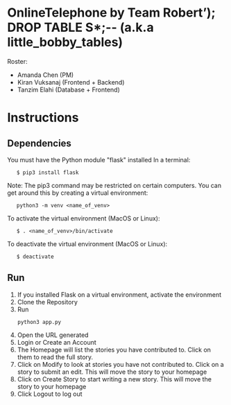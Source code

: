 # OnlineTelephone by Team Robert’); DROP TABLE S\*;-- (a.k.a little_bobby_tables)

Roster:
* Amanda Chen (PM)
* Kiran Vuksanaj (Frontend + Backend)
* Tanzim Elahi (Database + Frontend)

#  Instructions
## Dependencies
You must have the Python module "flask" installed
In a terminal:
```
   $ pip3 install flask
```

Note:
The pip3 command may be restricted on certain computers. 
You can get around this by creating a virtual environment:
```
   python3 -m venv <name_of_venv>
```
To activate the virtual environment (MacOS or Linux):
```
   $ . <name_of_venv>/bin/activate
```

To deactivate the virtual environment (MacOS or Linux):
```
   $ deactivate
```

## Run
1. If you installed Flask on a virtual environment, activate the environment
2. Clone the Repository
3. Run
   ```
   python3 app.py
   ```
4. Open the URL generated
5. Login or Create an Account
6. The Homepage will list the stories you have contributed to. Click on them to read the full story.
7. Click on Modify to look at stories you have not contributed to. Click on a story to submit an edit. This will move
   the story to your homepage
8. Click on Create Story to start writing a new story. This will move the story to your homepage
9. Click Logout to log out
